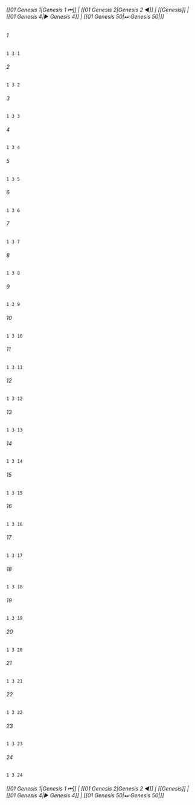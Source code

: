 
###### [[01 Genesis 1|Genesis 1 ⏮]] | [[01 Genesis 2|Genesis 2 ◀]] | [[Genesis]] | [[01 Genesis 4|▶ Genesis 4]] | [[01 Genesis 50|⏭ Genesis 50|]]

###### 1
``` verse
1 3 1 
```
###### 2
``` verse
1 3 2 
```
###### 3
``` verse
1 3 3 
```
###### 4
``` verse
1 3 4 
```
###### 5
``` verse
1 3 5 
```
###### 6
``` verse
1 3 6 
```
###### 7
``` verse
1 3 7 
```
###### 8
``` verse
1 3 8 
```
###### 9
``` verse
1 3 9 
```
###### 10
``` verse
1 3 10 
```
###### 11
``` verse
1 3 11 
```
###### 12
``` verse
1 3 12 
```
###### 13
``` verse
1 3 13 
```
###### 14
``` verse
1 3 14 
```
###### 15
``` verse
1 3 15 
```
###### 16
``` verse
1 3 16 
```
###### 17
``` verse
1 3 17 
```
###### 18
``` verse
1 3 18 
```
###### 19
``` verse
1 3 19 
```
###### 20
``` verse
1 3 20 
```
###### 21
``` verse
1 3 21 
```
###### 22
``` verse
1 3 22 
```
###### 23
``` verse
1 3 23 
```
###### 24
``` verse
1 3 24 
```

###### [[01 Genesis 1|Genesis 1 ⏮]] | [[01 Genesis 2|Genesis 2 ◀]] | [[Genesis]] | [[01 Genesis 4|▶ Genesis 4]] | [[01 Genesis 50|⏭ Genesis 50|]]

